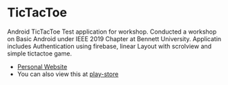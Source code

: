 # TicTacToe
Android TicTacToe
Test application for workshop.
Conducted a workshop on Basic Android under IEEE 2019 Chapter at Bennett University.
Applicatin includes Authentication using firebase, linear Layout with scrolview and simple tictactoe game.
- [Personal Website](https://arjun009.github.io)
- You can also view this at [play-store](https://play.google.com/store/apps/details?id=com.arjun.tictactoe)
